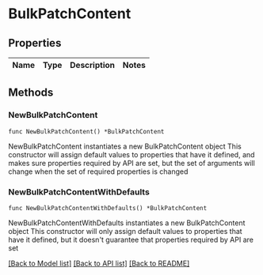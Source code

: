 # BulkPatchContent

## Properties

Name | Type | Description | Notes
------------ | ------------- | ------------- | -------------

## Methods

### NewBulkPatchContent

`func NewBulkPatchContent() *BulkPatchContent`

NewBulkPatchContent instantiates a new BulkPatchContent object
This constructor will assign default values to properties that have it defined,
and makes sure properties required by API are set, but the set of arguments
will change when the set of required properties is changed

### NewBulkPatchContentWithDefaults

`func NewBulkPatchContentWithDefaults() *BulkPatchContent`

NewBulkPatchContentWithDefaults instantiates a new BulkPatchContent object
This constructor will only assign default values to properties that have it defined,
but it doesn't guarantee that properties required by API are set


[[Back to Model list]](../README.md#documentation-for-models) [[Back to API list]](../README.md#documentation-for-api-endpoints) [[Back to README]](../README.md)


